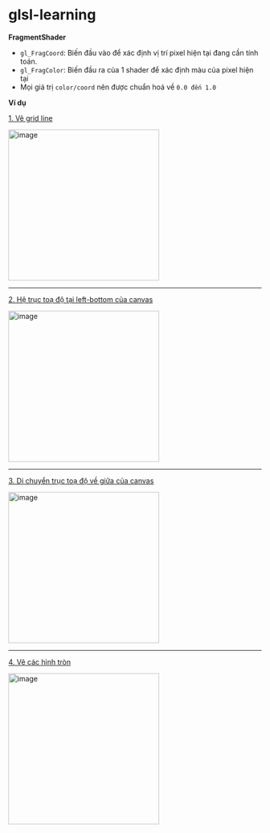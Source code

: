 # glsl-learning

****FragmentShader****
 - `gl_FragCoord`: Biến đầu vào để xác định vị trí pixel hiện tại đang cần tính toán.
 - `gl_FragColor`: Biến đầu ra của 1 shader để xác định màu của pixel hiện tại
 - Mọi giá trị `color/coord` nên được chuẩn hoá về `0.0 đến 1.0`



****Ví dụ****

[1. Vẽ grid line](draw-grid-line.md)


<img width="300" alt="image" src="https://github.com/quochuynh67/glsl-learning/assets/38383168/717a2dcb-0931-46f4-974a-976349d45b1d">


------------------------------------------------------------------------------------------------


[2. Hệ trục toạ độ tại left-bottom của canvas](left-bottom-coord.md)

<img width="300" alt="image" src="https://github.com/quochuynh67/glsl-learning/assets/38383168/33335a49-18b9-4d70-abfc-cf4e8783cfe0">

------------------------------------------------------------------------------------------------

[3. Di chuyển trục toạ độ về giữa của canvas](center-of-coord.md)

<img width="300" alt="image" src="https://github.com/quochuynh67/glsl-learning/assets/38383168/8da7ca15-e3b3-4a4a-967e-85ec204f474c">


------------------------------------------------------------------------------------------------

[4. Vẽ các hình tròn](draw-circle.md)


<img width="300" alt="image" src="https://github.com/quochuynh67/glsl-learning/assets/38383168/2479d801-1322-4401-b17b-03a51b17e84d">

